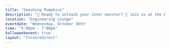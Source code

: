 ```yaml
---
title: "Smashing Pumpkins"
description: "🎃 Ready to unleash your inner monster? 👻 Join us at the Engineering Lounge for a wicked day of painting and SMASHING pumpkins! 💥🧛 Each society gets two big pumpkins—one to paint, one to destroy! Plus, there’s a ghoulish competition for the best painted and best smashed pumpkins! 🕸️ First years, we’ve got you covered with 6 pumpkins to share! 🎨🎃 Smaller pumpkins will be available for all the little goblins who want to get creative!"
location: "Engineering Lounge"
eventdate: "Wednesday, October 30th"
time: "5:00pm - 7:00pm"
halloweekevent: true
layout: "froshredirect"
---
```


